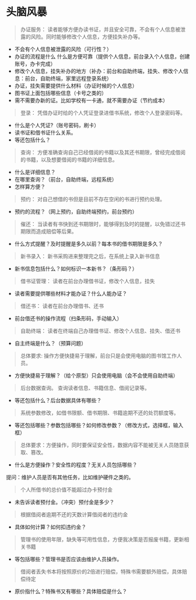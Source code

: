 # 头脑风暴

> 办证服务：
> 读者能够方便办读书证，并且安全可靠，不会有个人信息被泄露的风险。同时能够修改个人信息，方便挂失补办等。

- 不会有个人信息被泄露的风险（可行性？）
- 办证的流程是什么 什么是方便可靠（提供个人信息，前台录入个人信息，创建账号，办卡完成）
- 修改个人信息，挂失补办的地方（补办：前台和自助终端，挂失、修改个人信息：前台，自助终端，家里远程登录系统）
- 办证，挂失需要提供什么材料（办证时候的个人信息）
- 图书证上面包括哪些信息（卡号之类的）
- 需不需要办新的证。比如学校有一卡通，就不需要办证（节约成本）

> 登录：
> 凭借办证时给的个人凭证登录进借书系统，修改个人登录密码等。

- 什么是个人凭证?（账号密码，刷卡）
- 读书证和借书证什么关系。
- 等还包括什么？

> 查询：
> 方便准确查询自己已经借阅的书籍以及其还书期限，曾经完成借阅的书籍，以及想要借阅的书籍的详细信息。	

- 什么是详细信息？
- 在哪里查询？（前台，自助终端，远程系统）
- 怎样算方便？

> 预约：
> 对自己想借的书但是目前不存在空闲的书进行预约处理。

- 预约的流程？（网上预约，自助终端预约，前台预约）

> 催还：
> 当读者有书快到还书期限时，能够得到及时的提醒，以免错过还书期限而造成赔偿等后果。

- 什么方式提醒？及时提醒是多久以前？每本书的借书期限是多久？
		
> 新书录入：
> 新书采购进来整理完之后，在系统上录入新书信息

- 新书信息包括什么？如何标识一本新书？（条形码？）

> 借书证管理：
> 读者在前台办理借书证，修改个人信息，挂失
- 读者需要提供哪些材料才能办证？什么人能办证？

> 借还书：
> 读者在前台办理借书、还书

- 前台借还书的操作流程（扫条形码，手动输入）

> 自助终端：
> 读者在终端自己办理借书证、修改个人信息、挂失、借还书

- 自主终端是什么？（预算问题）

> 总体要求:
> 操作方便快捷易于理解，前台只是会使用电脑的图书馆工作人员。

- 方便快捷易于理解？（给个原型）只会使用电脑（会不会使用自助终端）
	
	
> 后台数据查询。
> 查询读者信息、书籍信息、借阅记录等。

- 等还包括什么？后台数据具体有哪些？

> 系统参数修改，如借书限额、借书期限、书籍逾期不还的处罚额度等。

- 等还包括哪些？参数包括哪些？如何修改参数？（修改方式，选择框，输入框）

> 总体要求：方便操作，同时要保证安全性，数据内容不能被无关人员随意获取、篡改。

- 什么是方便操作？安全性的程度？无关人员包括哪些？
	
提问：维护人员是否有其他任务，比如维护硬件之类的。
	

> 个人所借书的总价值不能超过办卡预付金

- 未告诉读者预付金。（冲突）预付金是多少？

> 根据借阅者逾期不还的天数计算借阅者的违约金

- 具体如何计算？如何扣违约金？

> 管理书的使用年限，缺失等可用性信息，方便我决策是否报废书籍，更新相关书籍

- 等包括哪些？管理书是否应该由维护人员操作。

> 借阅者丢失书本将按照原价的2倍进行赔偿，特殊书需要额外赔偿，具体赔偿待定

- 原价指什么？特殊书又有哪些？具体赔偿是什么？
